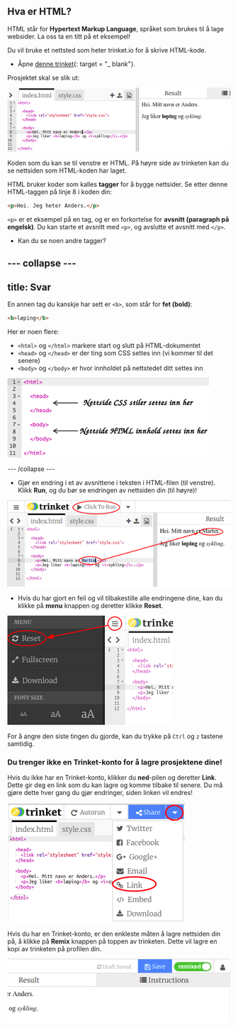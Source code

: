 ## Hva er HTML?

HTML står for **Hypertext Markup Language**, språket som brukes til å lage websider. La oss ta en titt på et eksempel!

Du vil bruke et nettsted som heter trinket.io for å skrive HTML-kode.

+ Åpne [denne trinket](http://jumpto.cc/web-intro){: target = "_ blank"}.

Prosjektet skal se slik ut:

![skjermbilde](images/birthday-starter.png)

Koden som du kan se til venstre er HTML. På høyre side av trinketen kan du se nettsiden som HTML-koden har laget.

HTML bruker koder som kalles **tagger** for å bygge nettsider. Se etter denne HTML-taggen på linje 8 i koden din:

```html
<p>Hei. Jeg heter Anders.</p>
```

`<p>` er et eksempel på en tag, og er en forkortelse for **avsnitt (paragraph på engelsk)**. Du kan starte et avsnitt med `<p>`, og avslutte et avsnitt med `</p>`.

+ Kan du se noen andre tagger?

## \--- collapse \---

## title: Svar

En annen tag du kanskje har sett er `<b>`, som står for **fet (bold)**:

```html
<b>løping</b>
```

Her er noen flere:

+ `<html>` og `</html>` markere start og slutt på HTML-dokumentet
+ `<head>` og `</head>` er der ting som CSS settes inn (vi kommer til det senere)
+ `<body>` og `</body>` er hvor innholdet på nettstedet ditt settes inn

![skjermbilde](images/birthday-head-body.png)

\--- /collapse \---

+ Gjør en endring i et av avsnittene i teksten i HTML-filen (til venstre). Klikk **Run**, og du bør se endringen av nettsiden din (til høyre)!

![skjermbilde](images/birthday-edit-html.png)

+ Hvis du har gjort en feil og vil tilbakestille alle endringene dine, kan du klikke på **menu** knappen og deretter klikke **Reset**.

![skjermbilde](images/birthday-reset.png)

For å angre den siste tingen du gjorde, kan du trykke på `Ctrl` og `z` tastene samtidig.

### Du trenger ikke en Trinket-konto for å lagre prosjektene dine!

Hvis du ikke har en Trinket-konto, klikker du **ned**-pilen og deretter **Link**. Dette gir deg en link som du kan lagre og komme tilbake til senere. Du må gjøre dette hver gang du gjør endringer, siden linken vil endres!

![skjermbilde](images/birthday-link.png)

Hvis du har en Trinket-konto, er den enkleste måten å lagre nettsiden din på, å klikke på **Remix** knappen på toppen av trinketen. Dette vil lagre en kopi av trinketen på profilen din.

![skjermbilde](images/birthday-remix.png)